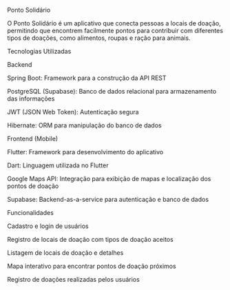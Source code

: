 Ponto Solidário

O Ponto Solidário é um aplicativo que conecta pessoas a locais de doação, permitindo que encontrem facilmente pontos para contribuir com diferentes tipos de doações, como alimentos, roupas e ração para animais.

Tecnologias Utilizadas

Backend

Spring Boot: Framework para a construção da API REST

PostgreSQL (Supabase): Banco de dados relacional para armazenamento das informações

JWT (JSON Web Token): Autenticação segura

Hibernate: ORM para manipulação do banco de dados

Frontend (Mobile)

Flutter: Framework para desenvolvimento do aplicativo

Dart: Linguagem utilizada no Flutter

Google Maps API: Integração para exibição de mapas e localização dos pontos de doação

Supabase: Backend-as-a-service para autenticação e banco de dados

Funcionalidades

Cadastro e login de usuários

Registro de locais de doação com tipos de doação aceitos

Listagem de locais de doação e detalhes

Mapa interativo para encontrar pontos de doação próximos

Registro de doações realizadas pelos usuários


